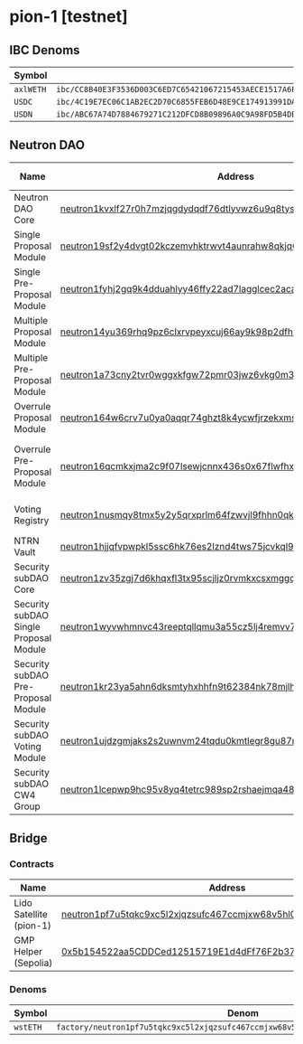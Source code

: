 # pion-1 [testnet]

## IBC Denoms
| Symbol    |                                                                        |
|-----------|------------------------------------------------------------------------|
| `axlWETH` | `ibc/CC8B40E3F3536D003C6ED7C65421067215453AECE1517A6F0935470C634A036B` |
| `USDC`    | `ibc/4C19E7EC06C1AB2EC2D70C6855FEB6D48E9CE174913991DA0A517D21978E7E42` |
| `USDN`    | `ibc/ABC67A74D7884679271C212DFCD8B09896A0C9A98FD5B4DEEFF3410E75E4D779` |

## Neutron DAO

| Name                                   | Address                                                                                                                                                                             | Source Code                                                                                                                                       |
|----------------------------------------|-------------------------------------------------------------------------------------------------------------------------------------------------------------------------------------|---------------------------------------------------------------------------------------------------------------------------------------------------|
| Neutron DAO Core                       | [neutron1kvxlf27r0h7mzjqgdydqdf76dtlyvwz6u9q8tysfae53ajv8urtq4fdkvy](https://neutron.celat.one/pion-1/contracts/neutron1kvxlf27r0h7mzjqgdydqdf76dtlyvwz6u9q8tysfae53ajv8urtq4fdkvy) | [cwd-core](https://github.com/neutron-org/neutron-dao/tree/main/contracts/dao/cwd-core)                                                           |
| Single Proposal Module                 | [neutron19sf2y4dvgt02kczemvhktrwvt4aunrahw8qkjq6u3pehdujwssgqrs5e4h](https://neutron.celat.one/pion-1/contracts/neutron19sf2y4dvgt02kczemvhktrwvt4aunrahw8qkjq6u3pehdujwssgqrs5e4h) | [cwd-proposal-single](https://github.com/neutron-org/neutron-dao/tree/main/contracts/dao/proposal/cwd-proposal-single)                            |
| Single Pre-Proposal Module             | [neutron1fyhj2gq9k4dduahlyy46ffy22ad7lagglcec2acacyzjsd6w5n7qdx5hn4](https://neutron.celat.one/pion-1/contracts/neutron1fyhj2gq9k4dduahlyy46ffy22ad7lagglcec2acacyzjsd6w5n7qdx5hn4) | [cwd-pre-propose-single](https://github.com/neutron-org/neutron-dao/tree/main/contracts/dao/pre-propose/cwd-pre-propose-single)                   |
| Multiple Proposal Module               | [neutron14yu369rhq9pz6clxrvpeyxcuj66ay9k98p2dfh3sc9tlwtcqaxcqpk8rky](https://neutron.celat.one/pion-1/contracts/neutron14yu369rhq9pz6clxrvpeyxcuj66ay9k98p2dfh3sc9tlwtcqaxcqpk8rky) | [cwd-proposal-multiple](https://github.com/neutron-org/neutron-dao/tree/main/contracts/dao/proposal/cwd-proposal-multiple)                        |
| Multiple Pre-Proposal Module           | [neutron1a73cny2tvr0wggxkfgw72pmr03jwz6vkg0m3q8dzu4qpd983yfcsmxcurx](https://neutron.celat.one/pion-1/contracts/neutron1a73cny2tvr0wggxkfgw72pmr03jwz6vkg0m3q8dzu4qpd983yfcsmxcurx) | [cwd-pre-propose-multiple](https://github.com/neutron-org/neutron-dao/tree/main/contracts/dao/pre-propose/cwd-pre-propose-multiple)               |
| Overrule Proposal Module               | [neutron164w6crv7u0ya0aqqr74ghzt8k4ycwfjrzekxms00vzh07wekj4sq6lk8w7](https://neutron.celat.one/pion-1/contracts/neutron164w6crv7u0ya0aqqr74ghzt8k4ycwfjrzekxms00vzh07wekj4sq6lk8w7) | [cwd-proposal-single](https://github.com/neutron-org/neutron-dao/tree/main/contracts/dao/proposal/cwd-proposal-single)                            |
| Overrule Pre-Proposal Module           | [neutron16qcmkxjma2c9f07lsewjcnnx436s0x67flwfhx98xaq2ncss4p0s296q2w](https://neutron.celat.one/pion-1/contracts/neutron16qcmkxjma2c9f07lsewjcnnx436s0x67flwfhx98xaq2ncss4p0s296q2w) | [cwd-pre-propose-single-overrule](https://github.com/neutron-org/neutron-dao/tree/main/contracts/dao/pre-propose/cwd-pre-propose-single-overrule) |
| Voting Registry                        | [neutron1nusmqy8tmx5y2y5qrxprlm64fzwvjl9fhhn0qk5wy6mjkdrudsgqpmyywl](https://neutron.celat.one/pion-1/contracts/neutron1nusmqy8tmx5y2y5qrxprlm64fzwvjl9fhhn0qk5wy6mjkdrudsgqpmyywl) | [neutron-voting-registry](https://github.com/neutron-org/neutron-dao/tree/main/contracts/dao/voting/neutron-voting-registry)                      |
| NTRN Vault                             | [neutron1hjjqfvpwpkl5ssc6hk76es2lznd4tws75jcvkql9xncmgasemjuqhzyzvg](https://neutron.celat.one/pion-1/contracts/neutron1hjjqfvpwpkl5ssc6hk76es2lznd4tws75jcvkql9xncmgasemjuqhzyzvg) | [neutron-vault](https://github.com/neutron-org/neutron-dao/tree/main/contracts/dao/voting/neutron-vault)                                          |
| Security subDAO Core                   | [neutron1zv35zgj7d6khqxfl3tx95scjljz0rvmkxcsxmggqxrltkm8ystsqvt0qc7](https://neutron.celat.one/pion-1/contracts/neutron1zv35zgj7d6khqxfl3tx95scjljz0rvmkxcsxmggqxrltkm8ystsqvt0qc7) | [cwd-subdao-core](https://github.com/neutron-org/neutron-dao/tree/main/contracts/subdaos/cwd-subdao-core)                                         |
| Security subDAO Single Proposal Module | [neutron1wyvwhmnvc43reeptqllqmu3a55cz5lj4remvv7gwwt79kdxvchws7npv9u](https://neutron.celat.one/pion-1/contracts/neutron1wyvwhmnvc43reeptqllqmu3a55cz5lj4remvv7gwwt79kdxvchws7npv9u) | [cwd-subdao-proposal-single](https://github.com/neutron-org/neutron-dao/tree/main/contracts/subdaos/proposal/cwd-subdao-proposal-single)          |
| Security subDAO Pre-Proposal Module    | [neutron1kr23ya5ahn6dksmtyhxhhfn9t62384nk78mjlhgcetmk7q0vr9nqmvdm9y](https://neutron.celat.one/pion-1/contracts/neutron1kr23ya5ahn6dksmtyhxhhfn9t62384nk78mjlhgcetmk7q0vr9nqmvdm9y) | [cwd-subdao-pre-propose-single](https://github.com/neutron-org/neutron-dao/tree/main/contracts/subdaos/pre-propose/cwd-subdao-pre-propose-single) |
| Security subDAO Voting Module          | [neutron1ujdzgmjaks2s2uwnvm24tqdu0kmtlegr8gu87ngly2hdlumxtg7q3ca6lg](https://neutron.celat.one/pion-1/contracts/neutron1ujdzgmjaks2s2uwnvm24tqdu0kmtlegr8gu87ngly2hdlumxtg7q3ca6lg) | [cwd-voting-cw4](https://github.com/DA0-DA0/dao-contracts/tree/9e496379a1c1e89e00133865c9a1041dfdb20612/contracts/voting/cwd-voting-cw4)          |
| Security subDAO CW4 Group              | [neutron1lcepwp9hc95v8yq4tetrc989sp2rshaejmqa487jjyq8zmg0luuqg4ke0f](https://neutron.celat.one/pion-1/contracts/neutron1lcepwp9hc95v8yq4tetrc989sp2rshaejmqa487jjyq8zmg0luuqg4ke0f) | [cw4-group](https://github.com/CosmWasm/cw-plus/tree/v1.0.1/contracts/cw4-group)                                                                  |

## Bridge

### Contracts

| Name                    | Address                                                                                                                                                                             |
|-------------------------|-------------------------------------------------------------------------------------------------------------------------------------------------------------------------------------|
| Lido Satellite (pion-1) | [neutron1pf7u5tqkc9xc5l2xjqzsufc467ccmjxw68v5hl0k5gaye7zer3tqvrucam](https://neutron.celat.one/pion-1/contracts/neutron1pf7u5tqkc9xc5l2xjqzsufc467ccmjxw68v5hl0k5gaye7zer3tqvrucam) |
| GMP Helper (Sepolia)      | [0x5b154522aa5CDDCed12515719E1d4dFf76F2b37b](https://sepolia.etherscan.io/address/0x5b154522aa5CDDCed12515719E1d4dFf76F2b37b)                                                        |

### Denoms

| Symbol   | Denom                                                                               |
|----------|-------------------------------------------------------------------------------------|
| `wstETH` | `factory/neutron1pf7u5tqkc9xc5l2xjqzsufc467ccmjxw68v5hl0k5gaye7zer3tqvrucam/wstETH` |
